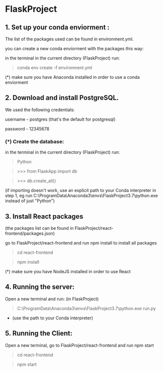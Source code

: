 # FlaskProject


## 1. Set up your conda enviorment :
The list of the packages used can be found in environment.yml.

you can create a new conda enviorment with the packages this way:

in the terminal in the current directory (FlaskProject) run:
> conda env create -f environment.yml

(*) make sure you have Anaconda installed in order to use a conda enviorment


## 2. Download and install PostgreSQL. 
We used the following credentials:

username - postgres (that's the default for postgresql)

password - 12345678

### (*) Create the database: 
in the terminal in the current directory (FlaskProject) run:

> Python

> \>>> from FlaskApp import db

> \>>> db.create_all()

(if importing doesn't work, use an explicit path to your Conda interpreter in step 1, eg run C:\ProgramData\Anaconda3\envs\FlaskProject3.7\python.exe instead of just "Python")


## 3. Install React packages 
(the packages list can be found in FlaskProject/react-frontend/packages.json)

go to FlaskProject/react-frontend and run npm install to install all packages

> cd react-frontend

> npm install

(*) make sure you have NodeJS installed in order to use React

## 4. Running the server:
Open a new terminal and run: (in FlaskProject)

> C:\ProgramData\Anaconda3\envs\FlaskProject3.7\python.exe run.py

* (use the path to your Conda interpreter)

## 5. Running the Client:
Open a new terminal, go to FlaskProject/react-frontend and run npm start

> cd react-frontend

> npm start

